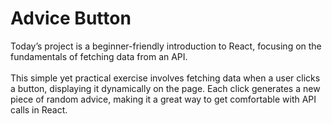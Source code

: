 # Advice Button

Today’s project is a beginner-friendly introduction to React, focusing on the fundamentals of fetching data from an API. 
<br>
<br>
 This simple yet practical exercise involves fetching data when a user clicks a button, displaying it dynamically on the page. Each click generates a new piece of random advice, making it a great way to get comfortable with API calls in React.
